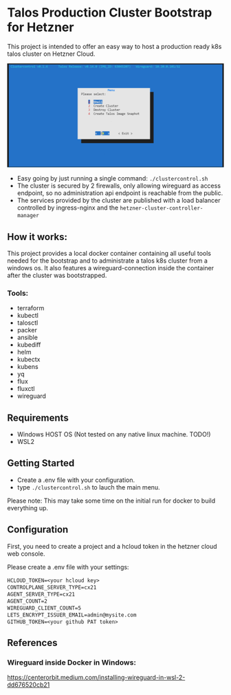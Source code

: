 
# Talos Production Cluster Bootstrap for Hetzner
This project is intended to offer an easy way to host a production ready k8s talos cluster on Hetzner Cloud.

![Main Menu Example](docs/mainmenu.png "Main Menu")

- Easy going by just running a single command:
  `./clustercontrol.sh`
- The cluster is secured by 2 firewalls, only allowing wireguard as access endpoint, so no administration api endpoint is reachable from the public.
- The services provided by the cluster are published with a load balancer controlled by ingress-nginx and the `hetzner-cluster-controller-manager`


## How it works:
This project provides a local docker container containing all useful tools needed for the bootstrap and to administrate a talos k8s cluster from a windows os. It also features a wireguard-connection inside the container after the cluster was bootstrapped.

### Tools:
- terraform
- kubectl
- talosctl
- packer
- ansible
- kubediff
- helm
- kubectx
- kubens
- yq
- flux
- fluxctl
- wireguard

## Requirements
- Windows HOST OS (Not tested on any native linux machine. TODO!)
- WSL2

## Getting Started

* Create a .env file with your configuration.
* type `./clustercontrol.sh` to lauch the main menu. 

Please note: This may take some time on the initial run for docker to build everything up.
 
## Configuration

First, you need to create a project and a hcloud token in the hetzner cloud web console.

Please create a .env file with your settings:
```
HCLOUD_TOKEN=<your hcloud key>
CONTROLPLANE_SERVER_TYPE=cx21
AGENT_SERVER_TYPE=cx21
AGENT_COUNT=2
WIREGUARD_CLIENT_COUNT=5
LETS_ENCRYPT_ISSUER_EMAIL=admin@mysite.com
GITHUB_TOKEN=<your github PAT token>
```



## References
### Wireguard inside Docker in Windows:
https://centerorbit.medium.com/installing-wireguard-in-wsl-2-dd676520cb21
